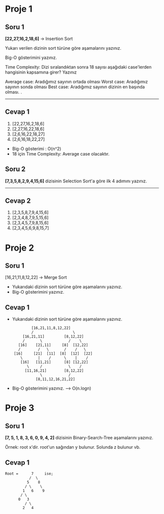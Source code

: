# Proje 1

## Soru 1
**[22,27,16,2,18,6]** -> Insertion Sort

Yukarı verilen dizinin sort türüne göre aşamalarını yazınız.

Big-O gösterimini yazınız.

Time Complexity: Dizi sıralandıktan sonra 18 sayısı aşağıdaki case'lerden hangisinin kapsamına girer? Yazınız

Average case: Aradığımız sayının ortada olması
Worst case: Aradığımız sayının sonda olması
Best case: Aradığımız sayının dizinin en başında olması.
.

----------------

## Cevap 1
1. [22,27,16,2,18,6]
2. [2,27,16,22,18,6]
3. [2,6,16,22,18,27]
4. [2,6,16,18,22,27]


* Big-O gösterimi : O(n^2)
* 18 için Time Complexity: Average case olacaktır.

## Soru 2
**[7,3,5,8,2,9,4,15,6]** dizisinin Selection Sort'a göre ilk 4 adımını yazınız.

-----------------

## Cevap 2
1. [2,3,5,8,7,9,4,15,6]
2. [2,3,4,8,7,9,5,15,6]
3. [2,3,4,5,7,9,8,15,6]
4. [2,3,4,5,6,9,8,15,7]


# Proje 2

## Soru 1
[16,21,11,8,12,22] -> Merge Sort

* Yukarıdaki dizinin sort türüne göre aşamalarını yazınız.
* Big-O gösterimini yazınız.

## Cevap 1
* Yukarıdaki dizinin sort türüne göre aşamalarını yazınız.

```
            [16,21,11,8,12,22]
            /                  \
        [16,21,11]         [8,12,22]
        /       \            /    \
      [16]    [21,11]     [8]  [12,22]
      /        /   \       /    /   \
    [16]     [21]  [11]  [8]  [12]  [22]
       \       |    /      \    |    /
       [16]   [11,21]      [8] [12,22]
          \     /            \    /
         [11,16,21]        [8,12,22]
                \            /
              [8,11,12,16,21,22]

```


* Big-O gösterimini yazınız. --> O(n.logn)


# Proje 3
## Soru 1
**[7, 5, 1, 8, 3, 6, 0, 9, 4, 2]** dizisinin Binary-Search-Tree aşamalarını yazınız.

Örnek: root x'dir. root'un sağından y bulunur. Solunda z bulunur vb.

## Cevap 1
```
Root =      7     ise;
           /  \
          5    8
         / \    \
        1   6    9
       / \  
      0   3 
         / \
        2   4

```